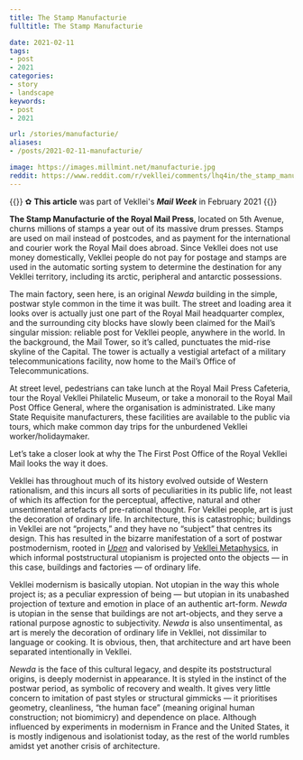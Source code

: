```yaml
---
title: The Stamp Manufacturie
fulltitle: The Stamp Manufacturie

date: 2021-02-11
tags:
- post
- 2021
categories:
- story
- landscape
keywords:
- post
- 2021

url: /stories/manufacturie/
aliases:
- /posts/2021-02-11-manufacturie/

image: https://images.millmint.net/manufacturie.jpg
reddit: https://www.reddit.com/r/vekllei/comments/lhq4in/the_stamp_manufacturie/
---
```


{{<hint>}}
✿ **This article** was part of Vekllei's ***Mail Week*** in February 2021
{{</hint>}}

**The Stamp Manufacturie of the Royal Mail Press**, located on 5th Avenue, churns millions of stamps a year out of its massive drum presses. Stamps are used on mail instead of postcodes, and as payment for the international and courier work the Royal Mail does abroad. Since Vekllei does not use money domestically, Vekllei people do not pay for postage and stamps are used in the automatic sorting system to determine the destination for any Vekllei territory, including its arctic, peripheral and antarctic possessions.

The main factory, seen here, is an original *Newda* building in the simple, postwar style common in the time it was built. The street and loading area it looks over is actually just one part of the Royal Mail headquarter complex, and the surrounding city blocks have slowly been claimed for the Mail’s singular mission: reliable post for Vekllei people, anywhere in the world. In the background, the Mail Tower, so it’s called, punctuates the mid-rise skyline of the Capital. The tower is actually a vestigial artefact of a military telecommunications facility, now home to the Mail’s Office of Telecommunications.

At street level, pedestrians can take lunch at the Royal Mail Press Cafeteria, tour the Royal Vekllei Philatelic Museum, or take a monorail to the Royal Mail Post Office General, where the organisation is administrated. Like many State Requisite manufacturers, these facilities are available to the public via tours, which make common day trips for the unburdened Vekllei worker/holidaymaker.

Let’s take a closer look at why the The First Post Office of the Royal Vekllei Mail looks the way it does.

Vekllei has throughout much of its history evolved outside of Western rationalism, and this incurs all sorts of peculiarities in its public life, not least of which its affection for the perceptual, affective, natural and other unsentimental artefacts of pre-rational thought. For Vekllei people, art is just the decoration of ordinary life. In architecture, this is catastrophic; buildings in Vekllei are not “projects,” and they have no “subject” that centres its design. This has resulted in the bizarre manifestation of a sort of postwar postmodernism, rooted in [*Upen*](https://millmint.net/factbook/society/culture/religion/) and valorised by [Vekllei Metaphysics](https://millmint.net/posts/2020-10-11-metaphysic/), in which informal poststructural utopianism is projected onto the objects — in this case, buildings and factories — of ordinary life.

Vekllei modernism is basically utopian. Not utopian in the way this whole project is; as a peculiar expression of being — but utopian in its unabashed projection of texture and emotion in place of an authentic art-form. *Newda* is utopian in the sense that buildings are not art-objects, and they serve a rational purpose agnostic to subjectivity. *Newda* is also unsentimental, as art is merely the decoration of ordinary life in Vekllei, not dissimilar to language or cooking. It is obvious, then, that architecture and art have been separated intentionally in Vekllei.

*Newda* is the face of this cultural legacy, and despite its poststructural origins, is deeply modernist in appearance. It is styled in the instinct of the postwar period, as symbolic of recovery and wealth. It gives very little concern to imitation of past styles or structural gimmicks — it prioritises geometry, cleanliness, “the human face” (meaning original human construction; not biomimicry) and dependence on place. Although influenced by experiments in modernism in France and the United States, it is mostly indigenous and isolationist today, as the rest of the world rumbles amidst yet another crisis of architecture.
